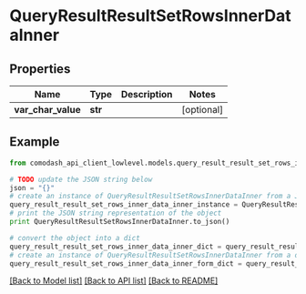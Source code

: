 # QueryResultResultSetRowsInnerDataInner


## Properties
Name | Type | Description | Notes
------------ | ------------- | ------------- | -------------
**var_char_value** | **str** |  | [optional] 

## Example

```python
from comodash_api_client_lowlevel.models.query_result_result_set_rows_inner_data_inner import QueryResultResultSetRowsInnerDataInner

# TODO update the JSON string below
json = "{}"
# create an instance of QueryResultResultSetRowsInnerDataInner from a JSON string
query_result_result_set_rows_inner_data_inner_instance = QueryResultResultSetRowsInnerDataInner.from_json(json)
# print the JSON string representation of the object
print QueryResultResultSetRowsInnerDataInner.to_json()

# convert the object into a dict
query_result_result_set_rows_inner_data_inner_dict = query_result_result_set_rows_inner_data_inner_instance.to_dict()
# create an instance of QueryResultResultSetRowsInnerDataInner from a dict
query_result_result_set_rows_inner_data_inner_form_dict = query_result_result_set_rows_inner_data_inner.from_dict(query_result_result_set_rows_inner_data_inner_dict)
```
[[Back to Model list]](../README.md#documentation-for-models) [[Back to API list]](../README.md#documentation-for-api-endpoints) [[Back to README]](../README.md)


